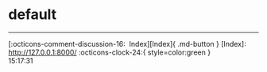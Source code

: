 <!---ID: note-19072023-151731--->
# __default__
----


[:octicons-comment-discussion-16:&nbsp; Index][Index]{ .md-button }
[Index]: http://127.0.0.1:8000/
:octicons-clock-24:{ style=color:green }  
15:17:31  
<!--- ID: [default](week-29072023.md) --->
<!--- IDW: (/home/wz/wz-notes/docs/week-29072023.md)(note-19072023-151731.md) --->

